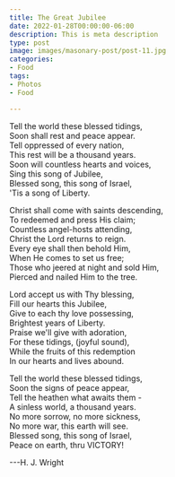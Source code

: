 ```yaml
---
title: The Great Jubilee
date: 2022-01-28T00:00:00-06:00
description: This is meta description
type: post
image: images/masonary-post/post-11.jpg
categories:
- Food
tags:
- Photos
- Food

---
```

Tell the world these blessed tidings,  
Soon shall rest and peace appear.  
Tell oppressed of every nation,  
This rest will be a thousand years.  
Soon will countless hearts and voices,  
Sing this song of Jubilee,  
Blessed song, this song of Israel,  
'Tis a song of Liberty.

Christ shall come with saints descending,   
To redeemed and press His claim;  
Countless angel-hosts attending,  
Christ the Lord returns to reign.  
Every eye shall then behold Him,  
When He comes to set us free;  
Those who jeered at night and sold Him,  
Pierced and nailed Him to the tree.

Lord accept us with Thy blessing,  
Fill our hearts this Jubilee,  
Give to each thy love possessing,  
Brightest years of Liberty.  
Praise we'll give with adoration,  
For these tidings, (joyful sound),  
While the fruits of this redemption  
In our hearts and lives abound.

Tell the world these blessed tidings,  
Soon the signs of peace appear,  
Tell the heathen what awaits them -   
A sinless world, a thousand years.  
No more sorrow, no more sickness,  
No more war, this earth will see.  
Blessed song, this song of Israel,  
Peace on earth, thru VICTORY!

\---H. J. Wright